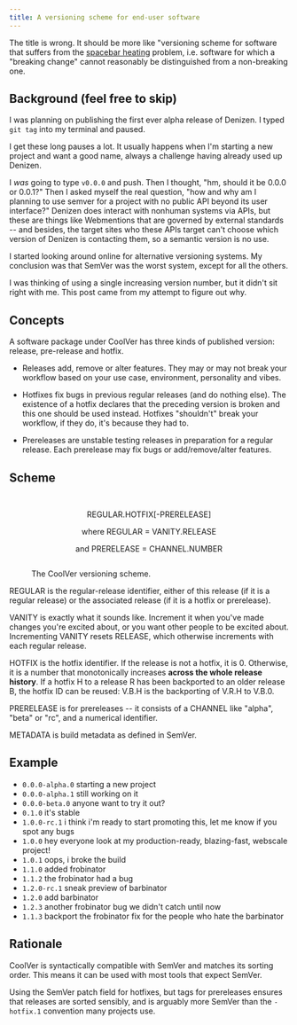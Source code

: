 ```yaml
---
title: A versioning scheme for end-user software
---
```


The title is wrong. It should be more like "versioning scheme for software that suffers from the [spacebar heating] problem, i.e. software for which a "breaking change" cannot reasonably be distinguished from a non-breaking one.


## Background (feel free to skip)

I was planning on publishing the first ever alpha release of Denizen. I typed `git tag` into my terminal and paused.

I get these long pauses a lot. It usually happens when I'm starting a new project and want a good name, always a challenge having already used up Denizen.

I _was_ going to type `v0.0.0` and push. Then I thought, "hm, should it be 0.0.0 or 0.0.1?" Then I asked myself the real question, "how and why am I planning to use semver for a project with no public API beyond its user interface?" Denizen does interact with nonhuman systems via APIs, but these are things like Webmentions that are governed by external standards -- and besides, the target sites who these APIs target can't choose which version of Denizen is contacting them, so a semantic version is no use.

I started looking around online for alternative versioning systems. My conclusion was that SemVer was the worst system, except for all the others.

I was thinking of using a single increasing version number, but it didn't sit right with me. This post came from my attempt to figure out why.


## Concepts

A software package under CoolVer has three kinds of published version: release, pre-release and hotfix.

- Releases add, remove or alter features. They may or may not break your workflow based on your use case, environment, personality and vibes.

- Hotfixes fix bugs in previous regular releases (and do nothing else). The existence of a hotfix declares that the preceding version is broken and this one should be used instead. Hotfixes "shouldn't" break your workflow, if they do, it's because they had to.

- Prereleases are unstable testing releases in preparation for a regular release. Each prerelease may fix bugs or add/remove/alter features.


## Scheme

<figure>
<div style="text-align:center;padding-block:1em">

REGULAR.HOTFIX[-PRERELEASE]

where REGULAR = VANITY.RELEASE

and PRERELEASE = CHANNEL.NUMBER

</div>
<figcaption>The CoolVer versioning scheme.</figcaption>
</figure>

REGULAR is the regular-release identifier, either of this release (if it is a regular release) or the associated release (if it is a hotfix or prerelease).

VANITY is exactly what it sounds like. Increment it when you've made changes you're excited about, or you want other people to be excited about. Incrementing VANITY resets RELEASE, which otherwise increments with each regular release.

HOTFIX is the hotfix identifier. If the release is not a hotfix, it is 0. Otherwise, it is a number that monotonically increases **across the whole release history**. If a hotfix H to a release R has been backported to an older release B, the hotfix ID can be reused: V.B.H is the backporting of V.R.H to V.B.0.

PRERELEASE is for prereleases -- it consists of a CHANNEL like "alpha", "beta" or "rc", and a numerical identifier.

METADATA is build metadata as defined in SemVer.


## Example

- `0.0.0-alpha.0` starting a new project
- `0.0.0-alpha.1` still working on it
- `0.0.0-beta.0` anyone want to try it out?
- `0.1.0` it's stable
- `1.0.0-rc.1` i think i'm ready to start promoting this, let me know if you spot any bugs
- `1.0.0` hey everyone look at my production-ready, blazing-fast, webscale project!
- `1.0.1` oops, i broke the build
- `1.1.0` added frobinator
- `1.1.2` the frobinator had a bug
- `1.2.0-rc.1` sneak preview of barbinator
- `1.2.0` add barbinator
- `1.2.3` another frobinator bug we didn't catch until now
- `1.1.3` backport the frobinator fix for the people who hate the barbinator


## Rationale

CoolVer is syntactically compatible with SemVer and matches its sorting order. This means it can be used with most tools that expect SemVer.

Using the SemVer patch field for hotfixes, but tags for prereleases ensures that releases are sorted sensibly, and is arguably more SemVer than the `-hotfix.1` convention many projects use.

[spacebar heating]: https://xkcd.com/1172/
